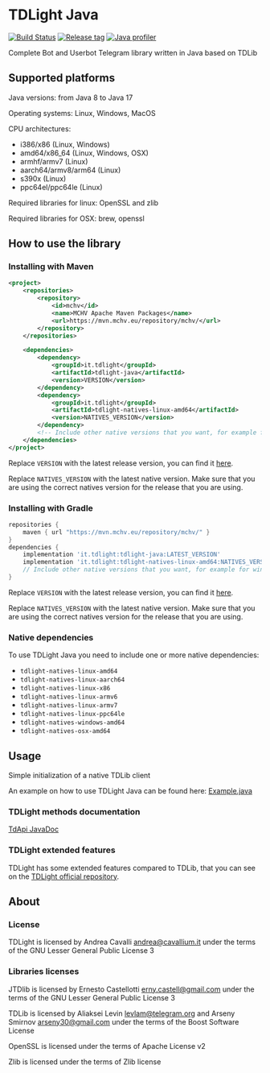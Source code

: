 TDLight Java
====================

[![Build Status](https://img.shields.io/github/workflow/status/tdlight-team/tdlight-java/Maven%20Package?style=flat-square)](https://travis-ci.com/tdlight-team/tdlight-java-natives)
[![Release tag](https://img.shields.io/github/v/release/tdlight-team/tdlight-java.svg?include_prereleases&style=flat-square)](https://github.com/tdlight-team/tdlight-java/releases)
[![Java profiler](https://local.cavallium.it/mirrors/jprofiler-logo/jprofiler-logo-badge.svg)](https://www.ej-technologies.com/products/jprofiler/overview.html)

Complete Bot and Userbot Telegram library written in Java based on TDLib

## Supported platforms
Java versions: from Java 8 to Java 17

Operating systems: Linux, Windows, MacOS

CPU architectures:
- i386/x86 (Linux, Windows)
- amd64/x86_64 (Linux, Windows, OSX)
- armhf/armv7 (Linux)
- aarch64/armv8/arm64 (Linux)
- s390x (Linux)
- ppc64el/ppc64le (Linux)

Required libraries for linux: OpenSSL and zlib

Required libraries for OSX: brew, openssl

## How to use the library
### Installing with Maven
```xml
<project>
    <repositories>
        <repository>
            <id>mchv</id>
            <name>MCHV Apache Maven Packages</name>
            <url>https://mvn.mchv.eu/repository/mchv/</url>
        </repository>
    </repositories>

    <dependencies>
        <dependency>
            <groupId>it.tdlight</groupId>
            <artifactId>tdlight-java</artifactId>
            <version>VERSION</version>
        </dependency>
        <dependency>
            <groupId>it.tdlight</groupId>
            <artifactId>tdlight-natives-linux-amd64</artifactId>
            <version>NATIVES_VERSION</version>
        </dependency>
        <!-- Include other native versions that you want, for example for windows, osx, ... -->
    </dependencies>
</project>
```
Replace `VERSION` with the latest release version, you can find it [here](https://github.com/tdlight-team/tdlight-java/releases).

Replace `NATIVES_VERSION` with the latest native version.
Make sure that you are using the correct natives version for the release that you are using.

### Installing with Gradle
```groovy
repositories {
    maven { url "https://mvn.mchv.eu/repository/mchv/" }
}
dependencies {
    implementation 'it.tdlight:tdlight-java:LATEST_VERSION'
    implementation 'it.tdlight:tdlight-natives-linux-amd64:NATIVES_VERSION'
    // Include other native versions that you want, for example for windows, osx, ...
}
```
Replace `VERSION` with the latest release version, you can find it [here](https://github.com/tdlight-team/tdlight-java/releases).

Replace `NATIVES_VERSION` with the latest native version.
Make sure that you are using the correct natives version for the release that you are using.

### Native dependencies
To use TDLight Java you need to include one or more native dependencies:
- `tdlight-natives-linux-amd64`
- `tdlight-natives-linux-aarch64`
- `tdlight-natives-linux-x86`
- `tdlight-natives-linux-armv6`
- `tdlight-natives-linux-armv7`
- `tdlight-natives-linux-ppc64le`
- `tdlight-natives-windows-amd64`
- `tdlight-natives-osx-amd64`

## Usage
Simple initialization of a native TDLib client

An example on how to use TDLight Java can be found here: [Example.java](https://github.com/tdlight-team/tdlight-java/blob/master/example/src/main/java/it.tdlight.example/Example.java)

### TDLight methods documentation
[TdApi JavaDoc](https://tdlight-team.github.io/tdlight-docs)

### TDLight extended features
TDLight has some extended features compared to TDLib, that you can see on the [TDLight official repository](https://github.com/tdlight-team/tdlight#tdlight-extra-features).

## About
### License
TDLight is licensed by Andrea Cavalli <andrea@cavallium.it> under the terms of the GNU Lesser General Public License 3

### Libraries licenses

JTDlib is licensed by Ernesto Castellotti <erny.castell@gmail.com> under the terms of the GNU Lesser General Public License 3

TDLib is licensed by Aliaksei Levin <levlam@telegram.org> and Arseny Smirnov <arseny30@gmail.com> under the terms of the Boost Software License				

OpenSSL is licensed under the terms of Apache License v2

Zlib is licensed under the terms of Zlib license
